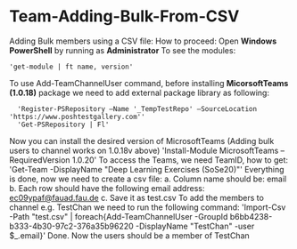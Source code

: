 # Team-Adding-Bulk-From-CSV

Adding Bulk members using a CSV file:
How to proceed:
    Open **Windows PowerShell** by running as **Administrator** 
    To see the modules: 
   
    'get-module | ft name, version' 
   
   To use Add-TeamChannelUser command, before installing **MicorsoftTeams (1.0.18)** package we need to add external package library as following:
    
      'Register-PSRepository –Name '_TempTestRepo' –SourceLocation 'https://www.poshtestgallery.com''
      'Get-PSRepository | Fl'
Now you can install the desired version of MicrosoftTeams  (Adding bulk users to channel works on 1.0.18v above)
       'Install-Module MicrosoftTeams –RequiredVersion 1.0.20'
To access the Teams, we need TeamID, how to get:
      'Get-Team -DisplayName "Deep Learning Exercises (SoSe20)"'
Everything is done, now we need to create a csv file:
        a.	Column name should be: email
        b.	Each row should have the following email address: ec09ypaf@fauad.fau.de
        c.	Save it as test.csv
To add the members to channel e.g. TestChan we need to run the following command:
'Import-Csv -Path "test.csv" | foreach{Add-TeamChannelUser -GroupId b6bb4238-b333-4b30-97c2-376a35b96220 -DisplayName "TestChan" -user $_.email}'
Done. Now the users should be a member of TestChan

